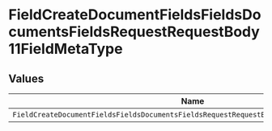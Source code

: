 # FieldCreateDocumentFieldsFieldsDocumentsFieldsRequestRequestBody11FieldMetaType


## Values

| Name                                                                                      | Value                                                                                     |
| ----------------------------------------------------------------------------------------- | ----------------------------------------------------------------------------------------- |
| `FieldCreateDocumentFieldsFieldsDocumentsFieldsRequestRequestBody11FieldMetaTypeDropdown` | dropdown                                                                                  |